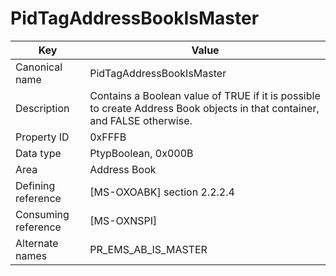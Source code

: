 # PidTagAddressBookIsMaster

| Key | Value |
|---|---|
| Canonical name | PidTagAddressBookIsMaster |
| Description | Contains a Boolean value of TRUE if it is possible to create Address Book objects in that container, and FALSE otherwise. |
| Property ID | 0xFFFB |
| Data type | PtypBoolean, 0x000B |
| Area | Address Book |
| Defining reference | [MS-OXOABK] section 2.2.2.4 |
| Consuming reference | [MS-OXNSPI] |
| Alternate names | PR_EMS_AB_IS_MASTER |
